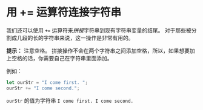 # 用 += 运算符连接字符串

我们还可以使用 `+=` 运算符来*拼接*字符串到现有字符串变量的结尾。 对于那些被分割成几段的长的字符串来说，这一操作是非常有用的。

**提示：** 注意空格。 拼接操作不会在两个字符串之间添加空格，所以，如果想要加上空格的话，你需要自己在字符串里面添加。

例如：

```javascript
let ourStr = "I come first. ";
ourStr += "I come second.";
```

`ourStr` 的值为字符串 `I come first. I come second.`